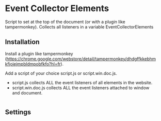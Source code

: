 # Event Collector Elements

Script to set at the top of the document (or with a plugin like tampermonkey). Collects all listeners in a variable EventCollectorElements

## Installation

Install a plugin like tampermonkey (https://chrome.google.com/webstore/detail/tampermonkey/dhdgffkkebhmkfjojejmpbldmpobfkfo?hl=fr).

Add a script of your choice script.js or script.win.doc.js.

- script.js collects ALL the event listeners of all elements in the website.
- script.win.doc.js collects ALL the event listeners attached to window and document.


```
```


## Settings
